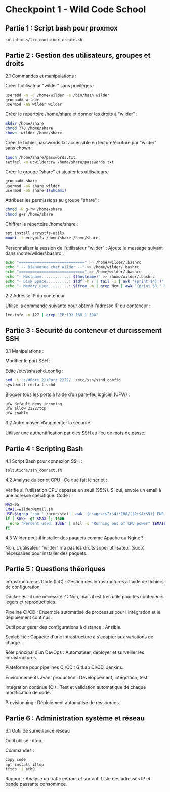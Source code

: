 # Checkpoint 1 - Wild Code School

## Partie 1 : Script bash pour proxmox

```bash
soltutions/lxc_container_create.sh
```

## Partie 2 : Gestion des utilisateurs, groupes et droits
2.1 Commandes et manipulations :

Créer l'utilisateur "wilder" sans privilèges :

```bash
useradd -m -d /home/wilder -s /bin/bash wilder
groupadd wilder
usermod -aG wilder wilder
```

Créer le répertoire /home/share et donner les droits à "wilder" :

```bash
mkdir /home/share
chmod 770 /home/share
chown :wilder /home/share
```

Créer le fichier passwords.txt accessible en lecture/écriture par "wilder" sans chown :

```bash
touch /home/share/passwords.txt
setfacl -m u:wilder:rw /home/share/passwords.txt
```

Créer le groupe "share" et ajouter les utilisateurs :

```bash
groupadd share
usermod -aG share wilder
usermod -aG share $(whoami)
```

Attribuer les permissions au groupe "share" :

```bash
chmod -R g+rw /home/share
chmod g+s /home/share
```

Chiffrer le répertoire /home/share :

```bash
apt install ecryptfs-utils
mount -t ecryptfs /home/share /home/share
```

Personnaliser la session de l'utilisateur "wilder" : Ajoute le message suivant dans /home/wilder/.bashrc :

```bash
echo "=============================" >> /home/wilder/.bashrc
echo " -- Bienvenue cher Wilder --" >> /home/wilder/.bashrc
echo "=============================" >> /home/wilder/.bashrc
echo "- Hostname............: $(hostname)" >> /home/wilder/.bashrc
echo "- Disk Space..........: $(df -h / | tail -1 | awk '{print $4}')" >> /home/wilder/.bashrc
echo "- Memory used.........: $(free -m | grep Mem | awk '{print $3 " MB"}')" >> /home/wilder/.bashrc
```

2.2 Adresse IP du conteneur

Utilise la commande suivante pour obtenir l'adresse IP du conteneur :
```bash
lxc-info -n 127 | grep "IP:192.168.1.100"
```

## Partie 3 : Sécurité du conteneur et durcissement SSH
3.1 Manipulations :

Modifier le port SSH :

Édite /etc/ssh/sshd_config :
```bash
sed -i 's/#Port 22/Port 2222/' /etc/ssh/sshd_config
systemctl restart sshd
```

Bloquer tous les ports à l’aide d’un pare-feu logiciel (UFW) :

```bash
ufw default deny incoming
ufw allow 2222/tcp
ufw enable
```

3.2 Autre moyen d’augmenter la sécurité :

Utiliser une authentification par clés SSH au lieu de mots de passe.
## Partie 4 : Scripting Bash
4.1 Script Bash pour connexion SSH :
```bash
soltutions/ssh_connect.sh
```

4.2 Analyse du script CPU :
Ce que fait le script :

Vérifie si l'utilisation CPU dépasse un seuil (95%).
Si oui, envoie un email à une adresse spécifique.
Code :

```bash
MAX=95
EMAIL=wilder@email.sh
USE=$(grep 'cpu ' /proc/stat | awk '{usage=($2+$4)*100/($2+$4+$5)} END {print usage ""}')
if [ $USE -gt $MAX ]; then
  echo "Percent used: $USE" | mail -s "Running out of CPU power" $EMAIL
fi
```

4.3 Wilder peut-il installer des paquets comme Apache ou Nginx ?

Non. L'utilisateur "wilder" n'a pas les droits super utilisateur (sudo) nécessaires pour installer des paquets.

## Partie 5 : Questions théoriques

Infrastructure as Code (IaC) : Gestion des infrastructures à l'aide de fichiers de configuration.

Docker est-il une nécessité ? : Non, mais il est très utile pour les conteneurs légers et reproductibles.

Pipeline CI/CD : Ensemble automatisé de processus pour l'intégration et le déploiement continus.

Outil pour gérer des configurations à distance : Ansible.

Scalabilité : Capacité d'une infrastructure à s'adapter aux variations de charge.

Rôle principal d’un DevOps : Automatiser, déployer et surveiller les infrastructures.

Plateforme pour pipelines CI/CD : GitLab CI/CD, Jenkins.

Environnements avant production : Développement, intégration, test.

Intégration continue (CI) : Test et validation automatique de chaque modification de code.

Provisionning : Déploiement automatisé de ressources.


## Partie 6 : Administration système et réseau
6.1 Outil de surveillance réseau

Outil utilisé : iftop.

Commandes :
```bash
Copy code
apt install iftop
iftop -i eth0
```

Rapport :
Analyse du trafic entrant et sortant.
Liste des adresses IP et bande passante consommée.
